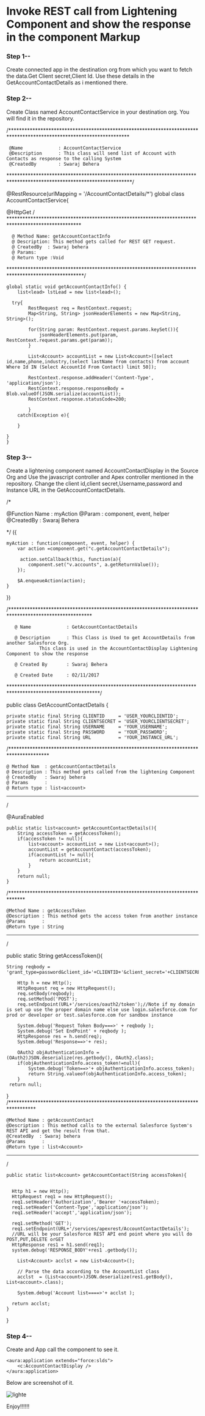 # Invoke REST call from Lightening Component and show the response in the component Markup

### Step 1--

Create connected app in the destination org from which you want to fetch the data.Get Client secret,Client Id.
Use these details in the GetAccountContactDetails as i mentioned there.

### Step 2--

Create Class named AccountContactService in your destination org.
You will find it in the  repository.

/*********************************************************************************************************************

     @Name             : AccountContactService
     @Description      : This class will send list of Account with Contacts as response to the calling System
     @CreatedBy        : Swaraj Behera
     
**********************************************************************************************************************/


@RestResource(urlMapping = '/AccountContactDetails/*')
global class AccountContactService{

 @HttpGet
/ ***************************************************************************************************

      @ Method Name: getAccountContactInfo
      @ Description: This method gets called for REST GET request.
      @ CreatedBy  : Swaraj behera
      @ Params: 
      @ Return type :Void    
      
****************************************************************************************************/

    global static void getAccountContactInfo() {
        list<lead> lstLead = new list<lead>();
       
      try{
            RestRequest req = RestContext.request;                        
            Map<String, String> jsonHeaderElements = new Map<String, String>();
            
            for(String param: RestContext.request.params.keySet()){
                jsonHeaderElements.put(param, RestContext.request.params.get(param));                
            }

            List<Account> accountList = new List<Account>([select id,name,phone,industry,(select lastName from contacts) from account Where Id IN (Select AccountId From Contact) limit 50]);
            
            RestContext.response.addHeader('Content-Type', 'application/json');
            RestContext.response.responseBody = Blob.valueOf(JSON.serialize(accountList));
            RestContext.response.statusCode=200;  
                          
            }
        catch(Exception e){  
            
        }
    
    }
    }

### Step 3--

Create a lightening component named AccountContactDisplay in the Source Org and Use the javascript controller and Apex controller mentioned in the repository. Change the client id,client secret,Username,password and Instance URL in the GetAccountContactDetails.

/*

@Function Name : myAction
@Param         : component, event, helper
@CreatedBy     : Swaraj Behera

*/
({

	myAction : function(component, event, helper) {
		var action =component.get("c.getAccountContactDetails");
		
         action.setCallback(this, function(a){              
            component.set("v.accounts", a.getReturnValue());         
        });
        
        $A.enqueueAction(action);
	}
    
})


/*******************************************************************************************************

	   @ Name             : GetAccountContactDetails 

	   @ Description      : This Class is Used to get AccountDetails from another Salesforce Org. 
				This class is used in the AccountContactDisplay Lightening Component to show the response

	   @ Created By       : Swaraj Behera

	   @ Created Date     : 02/11/2017
   
**********************************************************************************************************/



public  class GetAccountContactDetails {
	
	private static final String CLIENTID     = 'USER_YOURCLIENTID';
	private static final String CLIENTSECRET = 'USER_YOURCLIENTSECRET';
	private static final String USERNAME     = 'YOUR_USERNAME';
	private static final String PASSWORD     = 'YOUR_PASSWORD';
	private static final String URL          = 'YOUR_INSTANCE_URL';


/***************************************************************************************


    @ Method Nam  : getAccountContactDetails
    @ Description : This method gets called from the lightening Component
    @ CreatedBy   : Swaraj behera
    @ Params      : 
    @ Return type : list<account>    
    
****************************************************************************************
/ 

@AuraEnabled

	public static list<account> getAccountContactDetails(){
		String accessToken = getAccessToken();
		if(accessToken != null){
			list<account> accountList = new List<account>();
			accountList = getAccountContact(accessToken);
			if(accountList != null){
				return accountList;     
			}
		}
		return null;
	}
/******************************************************************************
	
	
    @Method Name : getAccessToken
    @Description : This method gets the access token from another instance
    @Params      : 
    @Return type : String   
    
*******************************************************************************
/ 


public static String getAccessToken(){

	String reqbody = 'grant_type=password&client_id='+CLIENTID+'&client_secret='+CLIENTSECRET+'&username='+USERNAME+'&password='+PASSWORD;

		Http h = new Http();
		HttpRequest req = new HttpRequest();
		req.setBody(reqbody);
		req.setMethod('POST');
		req.setEndpoint(URL+'/services/oauth2/token');//Note if my domain is set up use the proper domain name else use login.salesforce.com for prod or developer or test.salesforce.com for sandbox instance
		
		System.debug('Request Token Body===>' + reqbody );
		System.debug('Set EndPoint' + reqbody );
		HttpResponse res = h.send(req);
		System.debug('Response==>'+ res);
		
		OAuth2 objAuthenticationInfo = (OAuth2)JSON.deserialize(res.getbody(), OAuth2.class);
        if(objAuthenticationInfo.access_token!=null){
            System.debug('Token==>'+ objAuthenticationInfo.access_token);
            return String.valueof(objAuthenticationInfo.access_token);
        }
     return null;
}
/**********************************************************************************


    @Method Name : getAccountContact
    @Description : This method calls to the external Salesforce System's REST API and get the result from that.
    @CreatedBy  : Swaraj behera
    @Params      : 
    @Return type : list<Account>   
    
************************************************************************************
/  


	public static list<Account> getAccountContact(String accessToken){
	
        
      Http h1 = new Http();
      HttpRequest req1 = new HttpRequest();
      req1.setHeader('Authorization','Bearer '+accessToken);
      req1.setHeader('Content-Type','application/json');
      req1.setHeader('accept','application/json');
    
      req1.setMethod('GET');
      req1.setEndpoint(URL+'/services/apexrest/AccountContactDetails');
      //URL will be your Salesforce REST API end point where you will do POST,PUT,DELETE orGET
      HttpResponse res1 = h1.send(req1);
      system.debug('RESPONSE_BODY'+res1 .getbody());
        
        List<Account> acclst = new List<Account>();

        // Parse the data according to the AccountList class
        acclst  = (List<account>)JSON.deserialize(res1.getBody(), List<account>.class);
        
        System.debug('Account list====>'+ acclst );
        
 	  return acclst;
    }
    
}

### Step 4--

Create and App call the component to see it.

	<aura:application extends="force:slds">
		<c:AccountContactDisplay />
	</aura:application>

Below are screenshot of it.

![lighte](https://user-images.githubusercontent.com/18612751/32320412-ba47ca74-bfe3-11e7-8353-66d53fc756cb.PNG)

Enjoy!!!!!!
